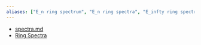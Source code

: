 ```yaml
---
aliases: ["E_n ring spectrum", "E_n ring spectra", "E_infty ring spectrum", "E_infty ring"]
---
```


- [spectra.md](spectra.md)
- [Ring Spectra](Ring%20Spectra.md)
